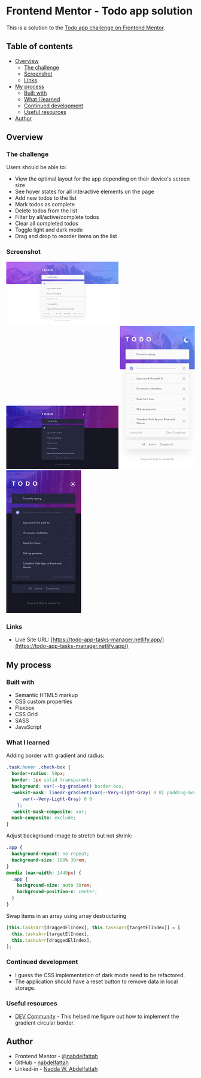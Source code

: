 # Frontend Mentor - Todo app solution

This is a solution to the [Todo app challenge on Frontend Mentor](https://www.frontendmentor.io/challenges/todo-app-Su1_KokOW).

## Table of contents

- [Overview](#overview)
  - [The challenge](#the-challenge)
  - [Screenshot](#screenshot)
  - [Links](#links)
- [My process](#my-process)
  - [Built with](#built-with)
  - [What I learned](#what-i-learned)
  - [Continued development](#continued-development)
  - [Useful resources](#useful-resources)
- [Author](#author)

## Overview

### The challenge

Users should be able to:

- View the optimal layout for the app depending on their device's screen size
- See hover states for all interactive elements on the page
- Add new todos to the list
- Mark todos as complete
- Delete todos from the list
- Filter by all/active/complete todos
- Clear all completed todos
- Toggle light and dark mode
- Drag and drop to reorder items on the list

### Screenshot

<img src="./design/desktop-light.png" alt="desktop - light mode" width="300">
<img src="./design/desktop-dark.png" alt="desktop - dark mode" width="300">
<img src="./design/mobile-light.png" alt="mobile - light mode" width="200">
<img src="./design/mobile-dark.png" alt="mobile - dark mode" width="200">

### Links

<!-- - Solution URL: []() -->

- Live Site URL: [https://todo-app-tasks-manager.netlify.app/](https://todo-app-tasks-manager.netlify.app/)

## My process

### Built with

- Semantic HTML5 markup
- CSS custom properties
- Flexbox
- CSS Grid
- SASS
- JavaScript

### What I learned

Adding border with gradient and radius:

```css
.task:hover .check-box {
  border-radius: 50px;
  border: 2px solid transparent;
  background: var(--bg-gradient) border-box;
  -webkit-mask: linear-gradient(var(--Very-Light-Gray) 0 0) padding-box, linear-gradient(
      var(--Very-Light-Gray) 0 0
    );
  -webkit-mask-composite: xor;
  mask-composite: exclude;
}
```

Adjust background-image to stretch but not shrink:

```css
.app {
  background-repeat: no-repeat;
  background-size: 100% 30rem;
}
@media (max-width: 1440px) {
  .app {
    background-size: auto 30rem;
    background-position-x: center;
  }
}
```

Swap items in an array using array destructuring

```js
[this.tasksArr[draggedElIndex], this.tasksArr[targetElIndex]] = [
  this.tasksArr[targetElIndex],
  this.tasksArr[draggedElIndex],
];
```

### Continued development

- I guess the CSS implementation of dark mode need to be refactored.
- The application should have a reset button to remove data in local storage.

### Useful resources

- [DEV Community](https://dev.to/afif/border-with-gradient-and-radius-387f) - This helped me figure out how to implement the gradient circular border.

## Author

- Frontend Mentor - [@nabdelfattah](https://www.frontendmentor.io/profile/nabdelfattah)
- GitHub - [nabdelfattah](https://github.com/nabdelfattah)
- Linked-in - [Nadda W. Abdelfattah](https://www.linkedin.com/in/nadda-w-abdelfattah/)
